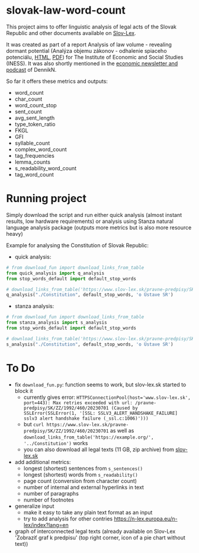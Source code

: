 # slovak-law-word-count

This project aims to offer linguistic analysis of legal acts of the Slovak Republic and other documents available on [Slov-Lex](https://www.slov-lex.sk/web/en).

It was created as part of a report Analysis of law volume - revealing dormant potential (Analýza objemu zákonov - odhalenie spiaceho potenciálu, [HTML](https://www.iness.sk/sk/analyza-objemu-zakonov-odhalenie-spiaceho-potencialu), [PDF](https://www.iness.sk/sites/default/files/pictures/analyza_objemu_zakonov-odhalenie_spiaceho_potencialu.pdf)) for The Institute of Economic and Social Studies (INESS). It was also shortly mentioned in the [economic newsletter and podcast](https://e.dennikn.sk/minuta/3778916) of DennikN.

So far it offers these metrics and outputs:

- word_count
- char_count
- word_count_stop
- sent_count
- avg_sent_length
- type_token_ratio
- FKGL
- GFI
- syllable_count
- complex_word_count
- tag_frequencies
- lemma_counts
- s_readability_word_count
- tag_word_count


# Running project

Simply download the script and run either quick analysis (almost instant results, low hardware requirements) or analysis using Stanza natural language analysis package (outputs more metrics but is also more resource heavy)

Example for analysing the Constitution of Slovak Republic:

- quick analysis:

```python
# from download_fun import download_links_from_table
from quick_analysis import q_analysis
from stop_words_default import default_stop_words

# download_links_from_table('https://www.slov-lex.sk/pravne-predpisy/SK/ZZ/1992/460/20230701', '../Constitution')
q_analysis("./Constitution", default_stop_words, 'o Ústave SR')
```

- stanza analysis:

```python
# from download_fun import download_links_from_table
from stanza_analysis import s_analysis
from stop_words_default import default_stop_words

# download_links_from_table('https://www.slov-lex.sk/pravne-predpisy/SK/ZZ/1992/460/20230701', './Constitution')
s_analysis("./Constitution", default_stop_words, 'o Ústave SR')
```

# To Do

- fix `download_fun.py`: function seems to work, but slov-lex.sk started to block it
    - currently gives error: `HTTPSConnectionPool(host='www.slov-lex.sk', port=443): Max retries exceeded with url: /pravne-predpisy/SK/ZZ/1992/460/20230701 (Caused by SSLError(SSLError(1, '[SSL: SSLV3_ALERT_HANDSHAKE_FAILURE] sslv3 alert handshake failure (_ssl.c:1006)')))`
    - but `curl https://www.slov-lex.sk/pravne-predpisy/SK/ZZ/1992/460/20230701` as well as `download_links_from_table('https://example.org/', '../Constitution')` works
    - you can also download all legal texts (11 GB, zip archive) from [slov-lex.sk](https://www.slov-lex.sk/archiv-zbierky-zakonov)
- add additional metrics:
    - longest (shortest) sentences from `s_sentences()`
    - longest (shortest) words from `s_readability()`
    - page count (conversion from character count)
    - number of internal and external hyperlinks in text
    - number of paragraphs
    - number of footnotes
- generalize input
    - make it easy to take any plain text format as an input
    - try to add analysis for other contries <https://n-lex.europa.eu/n-lex/index?lang=en>
-    graph of interconnected legal texts (already available on Slov-Lex 'Zobraziť graf k predpisu' (top right corner, icon of a pie chart without text))
